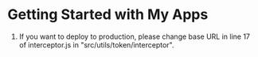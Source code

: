 # Getting Started with My Apps

1. If you want to deploy to production, please change base URL in line 17 of interceptor.js in "src/utils/token/interceptor".
